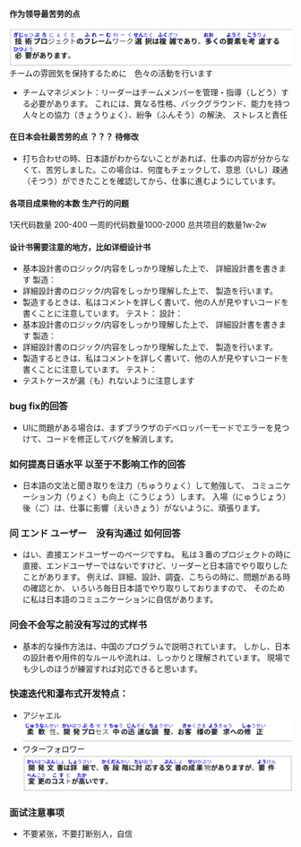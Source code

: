 #### 作为领导最苦劳的点
![img.png](img%2Fimg.png)
チームの雰囲気を保持するために　色々の活動を行います
- チームマネジメント：リーダーはチームメンバーを管理・指導（しどう）する必要があります。
これには、異なる性格、バックグラウンド、能力を持つ人々との協力（きょうりょく）、紛争（ふんそう）の解決、
ストレスと責任
#### 在日本会社最苦劳的点 ？？？ 待修改
- 打ち合わせの時、日本語がわからないことがあれば、仕事の内容が分からなくて、苦労しました。この場合は、何度もチェックして、意思（いし）疎通（そつう）ができたことを確認してから、仕事に進むようにしています。

#### 各项目成果物的本数 生产行的问题
1天代码数量 200-400 一周的代码数量1000-2000 总共项目的数量1w-2w

#### 设计书需要注意的地方，比如详细设计书
- 基本設計書のロジック/内容をしっかり理解した上で、
詳細設計書を書きます
製造：
- 詳細設計書のロジック/内容をしっかり理解した上で、
製造を行います。
- 製造するときは、私はコメントを詳しく書いて、他の人が見やすいコードを書くことに注意しています。
テスト：
設計：
- 基本設計書のロジック/内容をしっかり理解した上で、
詳細設計書を書きます
製造：
- 詳細設計書のロジック/内容をしっかり理解した上で、
製造を行います。
- 製造するときは、私はコメントを詳しく書いて、他の人が見やすいコードを書くことに注意しています。
テスト：
- テストケースが漏（も）れないように注意します
### bug fix的回答
- UIに問題がある場合は、まずブラウザのデベロッパーモードでエラーを見つけて、コードを修正してバグを解消します。

### 如何提高日语水平 以至于不影响工作的回答
- 日本語の文法と聞き取りを注力（ちゅうりょく）して勉強して、
コミュニケーション力（りょく）も向上（こうじょう）します。
入場（にゅうじょう）後（ご）は、仕事に影響（えいきょう）がないように、頑張ります。

### 问 エンド ユーザー　没有沟通过 如何回答
- はい、直接エンドユーザーのページですね。 
私は３番のプロジェクトの時に直接、エンドユーザーではないですけど、リーダーと日本語でやり取りしたことがあります。 
例えば、詳細、設計、調査、こちらの時に、問題がある時の確認とか、 いろいろ毎日日本語でやり取りしておりますので、
そのために私は日本語のコミュニケーションに自信があります。

### 问会不会写之前没有写过的式样书
- 基本的な操作方法は、中国のプログラムで説明されています。 
しかし、日本の設計者や用件的なルールや流れは、しっかりと理解されています。
現場でも少しのほうが練習すれば対応できると思います。

### 快速迭代和瀑布式开发特点：
- アジャエル
![img_1.png](img%2Fimg_1.png)
- ワターフォロワー
![img_2.png](img%2Fimg_2.png)

### 面试注意事项
- 不要紧张，不要打断别人，自信